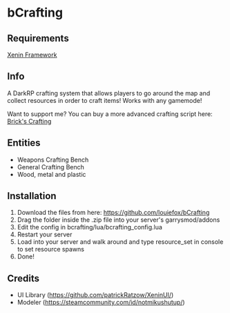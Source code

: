 # bCrafting

## Requirements

[Xenin Framework](https://steamcommunity.com/sharedfiles/filedetails/?id=1900562881)

## Info

A DarkRP crafting system that allows players to go around the map and collect resources in order to craft items!
Works with any gamemode!

Want to support me? You can buy a more advanced crafting script here: [Brick's Crafting](https://www.gmodstore.com/market/view/brick-s-crafting-quests-mining-inventory)

## Entities

- Weapons Crafting Bench
- General Crafting Bench
- Wood, metal and plastic

## Installation

1. Download the files from here: https://github.com/louiefox/bCrafting
2. Drag the folder inside the .zip file into your server's garrysmod/addons
3. Edit the config in bcrafting/lua/bcrafting_config.lua
4. Restart your server
5. Load into your server and walk around and type resource_set in console to set resource spawns
6. Done!

## Credits

- UI Library (https://github.com/patrickRatzow/XeninUI/)
- Modeler (https://steamcommunity.com/id/notmikushutup/)


